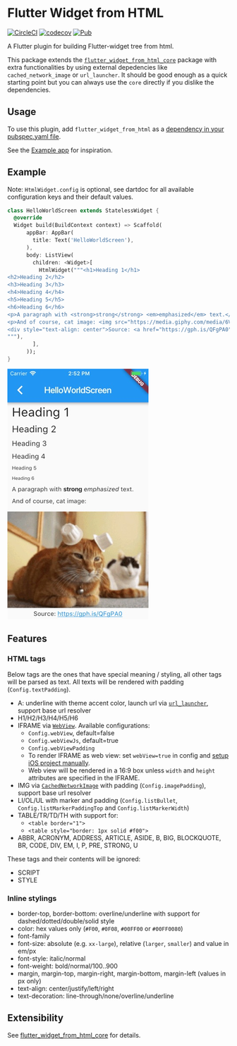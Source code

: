 # Flutter Widget from HTML

[![CircleCI](https://circleci.com/gh/daohoangson/flutter_widget_from_html.svg?style=svg)](https://circleci.com/gh/daohoangson/flutter_widget_from_html)
[![codecov](https://codecov.io/gh/daohoangson/flutter_widget_from_html/branch/master/graph/badge.svg)](https://codecov.io/gh/daohoangson/flutter_widget_from_html)
[![Pub](https://img.shields.io/pub/v/flutter_widget_from_html.svg)](https://pub.dartlang.org/packages/flutter_widget_from_html)

A Flutter plugin for building Flutter-widget tree from html.

This package extends the [`flutter_widget_from_html_core`](https://pub.dartlang.org/packages/flutter_widget_from_html_core) package with extra functionalities by using external depedencies like `cached_network_image` or `url_launcher`. It should be good enough as a quick starting point but you can always use the `core` directly if you dislike the dependencies.

## Usage

To use this plugin, add `flutter_widget_from_html` as a [dependency in your pubspec.yaml file](https://flutter.io/using-packages/).

See the [Example app](https://github.com/daohoangson/flutter_widget_from_html/tree/master/packages/example) for inspiration.

## Example

Note: `HtmlWidget.config` is optional, see dartdoc for all available configuration keys and their default values.

```dart
class HelloWorldScreen extends StatelessWidget {
  @override
  Widget build(BuildContext context) => Scaffold(
      appBar: AppBar(
        title: Text('HelloWorldScreen'),
      ),
      body: ListView(
        children: <Widget>[
          HtmlWidget("""<h1>Heading 1</h1>
<h2>Heading 2</h2>
<h3>Heading 3</h3>
<h4>Heading 4</h4>
<h5>Heading 5</h5>
<h6>Heading 6</h6>
<p>A paragraph with <strong>strong</strong> <em>emphasized</em> text.</p>
<p>And of course, cat image: <img src="https://media.giphy.com/media/6VoDJzfRjJNbG/giphy-downsized.gif" /></p>
<div style="text-align: center">Source: <a href="https://gph.is/QFgPA0">https://gph.is/QFgPA0</a></div>
"""),
        ],
      ));
}
```

![](packages/example/screenshots/HelloWorldScreen.jpg?raw=true)

## Features

### HTML tags

Below tags are the ones that have special meaning / styling, all other tags will be parsed as text.
All texts will be rendered with padding (`Config.textPadding`).

- A: underline with theme accent color, launch url via [`url_launcher`](https://pub.dartlang.org/packages/url_launcher), support base url resolver
- H1/H2/H3/H4/H5/H6
- IFRAME via [`WebView`](https://pub.dartlang.org/packages/webview_flutter). Available configurations:
  - `Config.webView`, default=false
  - `Config.webViewJs`, default=true
  - `Config.webViewPadding`
  - To render IFRAME as web view: set `webView=true` in config and [setup iOS project manually](https://pub.dartlang.org/packages/webview_flutter#ios).
  - Web view will be rendered in a 16:9 box unless `width` and `height` attributes are specified in the IFRAME.
- IMG via [`CachedNetworkImage`](https://pub.dartlang.org/packages/cached_network_image) with padding (`Config.imagePadding`), support base url resolver
- LI/OL/UL with marker and padding (`Config.listBullet`, `Config.listMarkerPaddingTop` and `Config.listMarkerWidth`)
- TABLE/TR/TD/TH with support for:
  - `<table border="1">`
  - `<table style="border: 1px solid #f00">`
- ABBR, ACRONYM, ADDRESS, ARTICLE, ASIDE, B, BIG, BLOCKQUOTE, BR, CODE, DIV, EM, I, P, PRE, STRONG, U

These tags and their contents will be ignored:

- SCRIPT
- STYLE

### Inline stylings

- border-top, border-bottom: overline/underline with support for dashed/dotted/double/solid style
- color: hex values only (`#F00`, `#0F08`, `#00FF00` or `#00FF0080`)
- font-family
- font-size: absolute (e.g. `xx-large`), relative (`larger`, `smaller`) and value in em/px
- font-style: italic/normal
- font-weight: bold/normal/100..900
- margin, margin-top, margin-right, margin-bottom, margin-left (values in px only)
- text-align: center/justify/left/right
- text-decoration: line-through/none/overline/underline

## Extensibility

See [flutter_widget_from_html_core](https://pub.dartlang.org/packages/flutter_widget_from_html_core#extensibility) for details.
